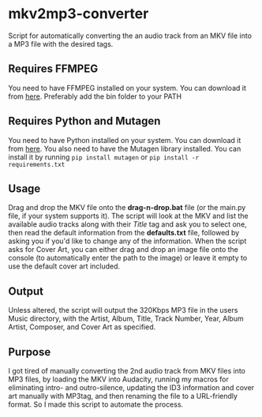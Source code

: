 # mkv2mp3-converter
Script for automatically converting the an audio track from an MKV file into a MP3 file with the desired tags.

## Requires FFMPEG
You need to have FFMPEG installed on your system. You can download it from [here](https://ffmpeg.org/download.html).
Preferably add the bin folder to your PATH

## Requires Python and Mutagen
You need to have Python installed on your system. You can download it from [here](https://www.python.org/downloads/).
You also need to have the Mutagen library installed. You can install it by running `pip install mutagen` or `pip install -r requirements.txt`

## Usage
Drag and drop the MKV file onto the **drag-n-drop.bat** file (or the main.py file, if your system supports it). The script will look at the MKV and list the available audio tracks along with their *Title* tag and ask you to select one, then read the default information from the **defaults.txt** file, followed by asking you if you'd like to change any of the information. When the script asks for Cover Art, you can either drag and drop an image file onto the console (to automatically enter the path to the image) or leave it empty to use the default cover art included.

## Output
Unless altered, the script will output the 320Kbps MP3 file in the users Music directory, with the Artist, Album, Title, Track Number, Year, Album Artist, Composer, and Cover Art as specified.

## Purpose
I got tired of manually converting the 2nd audio track from MKV files into MP3 files, by loading the MKV into Audacity, running my macros for eliminating intro- and outro-silence, updating the ID3 information and cover art manually with MP3tag, and then renaming the file to a URL-friendly format. So I made this script to automate the process.